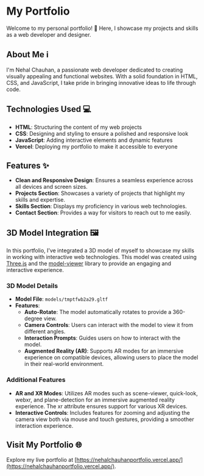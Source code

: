 # My Portfolio

Welcome to my personal portfolio! 🚀 Here, I showcase my projects and skills as a web developer and designer.

## About Me ℹ️

I'm Nehal Chauhan, a passionate web developer dedicated to creating visually appealing and functional websites. With a solid foundation in HTML, CSS, and JavaScript, I take pride in bringing innovative ideas to life through code.

## Technologies Used 💻

- **HTML**: Structuring the content of my web projects
- **CSS**: Designing and styling to ensure a polished and responsive look
- **JavaScript**: Adding interactive elements and dynamic features
- **Vercel**: Deploying my portfolio to make it accessible to everyone


## Features ✨

- **Clean and Responsive Design**: Ensures a seamless experience across all devices and screen sizes.
- **Projects Section**: Showcases a variety of projects that highlight my skills and expertise.
- **Skills Section**: Displays my proficiency in various web technologies.
- **Contact Section**: Provides a way for visitors to reach out to me easily.

## 3D Model Integration 🖼️

In this portfolio, I’ve integrated a 3D model of myself to showcase my skills in working with interactive web technologies. This model was created using [Three.js](https://threejs.org/) and the [model-viewer](https://modelviewer.dev/) library to provide an engaging and interactive experience.

### 3D Model Details

- **Model File**: `models/tmptfwb2a29.gltf`
- **Features**:
  - **Auto-Rotate**: The model automatically rotates to provide a 360-degree view.
  - **Camera Controls**: Users can interact with the model to view it from different angles.
  - **Interaction Prompts**: Guides users on how to interact with the model.
  - **Augmented Reality (AR)**: Supports AR modes for an immersive experience on compatible devices, allowing users to place the model in their real-world environment.

### Additional Features
  - **AR and XR Modes**: Utilizes AR modes such as scene-viewer, quick-look, webxr, and plane-detection for an immersive augmented reality experience. The xr attribute ensures support for various XR devices.
  - **Interactive Controls**: Includes features for zooming and adjusting the camera view both via mouse and touch gestures, providing a smoother interaction experience.

## Visit My Portfolio 🌐

Explore my live portfolio at [https://nehalchauhanportfolio.vercel.app/](https://nehalchauhanportfolio.vercel.app/). 
